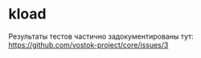 # kload
Результаты тестов частично задокументированы тут: https://github.com/vostok-project/core/issues/3

